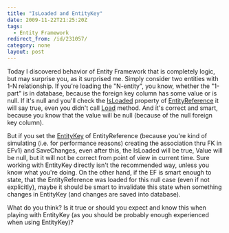 ```yaml
---
title: "IsLoaded and EntityKey"
date: 2009-11-22T21:25:20Z
tags:
  - Entity Framework
redirect_from: /id/231057/
category: none
layout: post
---
```

Today I discovered behavior of Entity Framework that is completely logic, but may surprise you, as it surprised me. Simply consider two entities with 1-N relationship. If you're loading the "N-entity", you know, whether the "1-part" is in database, because the foreign key column has some value or is null. If it's null and you'll check the [IsLoaded][1] property of [EntityReference<T>][2] it will say true, even you didn't call [Load][3] method. And it's correct and smart, because you know that the value will be null (because of the null foreign key column).

But if you set the [EntityKey][4] of EntityReference<T> (because you're kind of simulating (i.e. for performance reasons) creating the association thru FK in EFv1) and SaveChanges, even after this, the IsLoaded will be true, Value will be null, but it will not be correct from point of view in current time. Sure working with EntityKey directly isn't the recommended way, unless you know what you're doing. On the other hand, if the EF is smart enough to state, that the EntityReference<T> was loaded for this null case (even if not explicitly), maybe it should be smart to invalidate this state when something changes in EntityKey (and changes are saved into database).

What do you think? Is it true or should you expect and know this when playing with EntityKey (as you should be probably enough experienced when using EntityKey)?

[1]: http://msdn.microsoft.com/en-us/library/system.data.objects.dataclasses.relatedend.isloaded.aspx
[2]: http://msdn.microsoft.com/en-us/library/bb297956.aspx
[3]: http://msdn.microsoft.com/en-us/library/bb896351.aspx
[4]: http://msdn.microsoft.com/en-us/library/system.data.entitykey.aspx